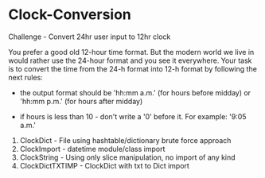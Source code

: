 # Clock-Conversion
Challenge - Convert 24hr user input to 12hr clock

You prefer a good old 12-hour time format. But the modern world we live in would rather use the 24-hour format and you see it everywhere. Your task is to convert the time from the 24-h format into 12-h format by following the next rules:

- the output format should be 'hh:mm a.m.' (for hours before midday) or 'hh:mm p.m.' (for hours after midday)

- if hours is less than 10 - don't write a '0' before it. For example: '9:05 a.m.'

1. ClockDict - File using hashtable/dictionary brute force approach
2. ClockImport - datetime module/class import
3. ClockString - Using only slice manipulation, no import of any kind
4. ClockDictTXTIMP - ClockDict with txt to Dict import